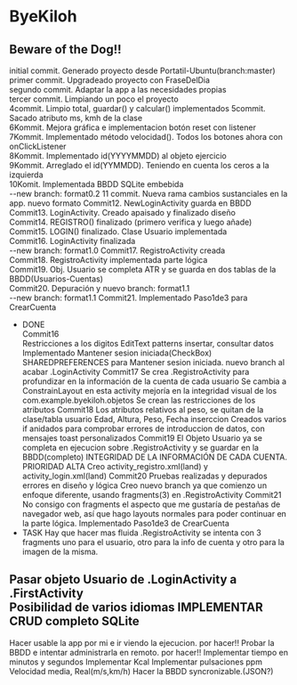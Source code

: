 # ByeKiloh
Beware of the Dog!!
--
initial commit. Generado proyecto desde Portatil-Ubuntu(branch:master)  
primer commit. Upgradeado proyecto con FraseDelDia  
segundo commit.  Adaptar la app a las necesidades propias   
tercer commit. Limpiando un poco el proyecto    
4commit. Limpio total, guardar() y calcular() implementados 
5commit. Sacado atributo ms, kmh de la clase    
6Kommit. Mejora gráfica e implementacion botón reset con listener   
7Kommit. Implementado método velocidad(). Todos los botones ahora con onClickListener      
8Kommit. Implementado id(YYYYMMDD) al objeto ejercicio  
9Kommit. Arreglado el id(YYMMDD). Teniendo en cuenta los ceros a la izquierda   
10Komit. Implementada BBDD SQLite embebida  
--new branch: format0.2 
11 commit. Nueva rama cambios sustanciales en la app. nuevo formato 
Commit12. NewLoginActivity guarda en BBDD   
Commit13. LoginActivity. Creado apaisado y finalizado diseño    
Commit14. REGISTRO() finalizado (primero verifica y luego añade)    
Commit15. LOGIN() finalizado. Clase Usuario implementada    
Commit16. LoginActivity finalizada  
--new branch: format1.0 
Commit17. RegistroActivity creada   
Commit18. RegistroActivity implementada parte lógica    
Commit19. Obj. Usuario se completa ATR y se guarda en dos tablas de la BBDD(Usuarios-Cuentas)   
Commit20. Depuración y nuevo branch: format1.1  
--new branch: format1.1
Commit21. Implementado Paso1de3 para CrearCuenta
-   DONE    
Commit16    
Restricciones a los digitos EditText patterns insertar, consultar datos
Implementado Mantener sesion iniciada(CheckBox)
SHAREDPREFERENCES para Mantener sesion iniciada.
nuevo branch al acabar .LoginActivity
Commit17
Se crea .RegistroActivity para profundizar en la información de la cuenta de cada usuario
Se cambia a ConstrainLayout en esta activity mejoría en la integridad visual de los com.example.byekiloh.objetos
Se crean las restricciones de los atributos 
Commit18
Los atributos relativos al peso, se quitan de la clase/tabla usuario Edad, Altura, Peso, Fecha inserccion
Creados varios if anidados para comprobar errores de introduccion de datos, con mensajes toast personalizados
Commit19
El Objeto Usuario ya se completa en ejecucion sobre .RegistroActivity y se guardar en la BBDD(completo)
INTEGRIDAD DE LA INFORMACIÓN DE CADA CUENTA. PRIORIDAD ALTA
Creo activity_registro.xml(land) y activity_login.xml(land) 
Commit20
Pruebas realizadas y depurados errores en diseño y lógica 
Creo nuevo branch ya que comienzo un enfoque diferente, usando fragments(3) en .RegistroActivity
Commit21
No consigo con fragments el aspecto que me gustaría de pestañas de navegador web, así que hago
layouts normales para poder continuar en la parte lógica. Implementado Paso1de3 de CrearCuenta
-   TASK
Hay que hacer mas fluida .RegistroActivity se intenta con 3 fragments
uno para el usuario, otro para la info de cuenta y otro para la imagen de la misma.


Pasar objeto Usuario de .LoginActivity a .FirstActivity   
Posibilidad de varios idiomas 
IMPLEMENTAR CRUD completo SQLite
--
Hacer usable la app por mi e ir viendo la ejecucion. por hacer!!
Probar la BBDD e intentar administrarla en remoto. por hacer!!
Implementar tiempo en minutos y segundos
Implementar Kcal
Implementar pulsaciones ppm
Velocidad media, Real(m/s,km/h) 
Hacer la BBDD syncronizable.(JSON?)       